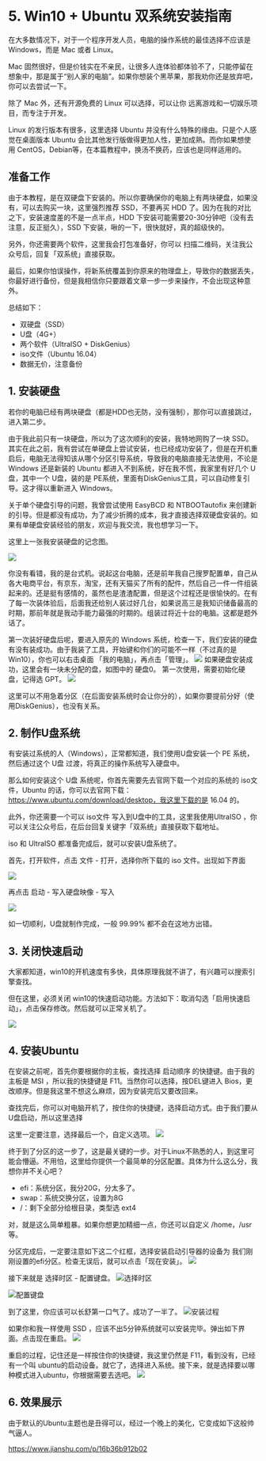# 5. Win10 + Ubuntu 双系统安装指南

在大多数情况下，对于一个程序开发人员，电脑的操作系统的最佳选择不应该是 Windows，而是 Mac 或者 Linux。

Mac 固然很好，但是价钱实在不亲民，让很多人连体验都体验不了，只能停留在想象中，那是属于“别人家的电脑”。如果你想装个黑苹果，那我劝你还是放弃吧，你可以去尝试一下。

除了 Mac 外，还有开源免费的 Linux 可以选择，可以让你 远离游戏和一切娱乐项目，而专注于开发。

Linux 的发行版本有很多，这里选择 Ubuntu 并没有什么特殊的缘由。只是个人感觉在桌面版本 Ubuntu 会比其他发行版做得更加人性，更加成熟。而你如果想使用 CentOS，Debian等，在本篇教程中，换汤不换药，应该也是同样适用的。

## 准备工作

由于本教程，是在双硬盘下安装的。所以你要确保你的电脑上有两块硬盘，如果没有，可以去购买一块，这里强烈推荐 SSD，不要再买 HDD 了。因为在我的对比之下，安装速度差的不是一点半点，HDD 下安装可能需要20-30分钟吧（没有去注意，反正挺久），SSD 下安装，啾的一下，很快就好，真的超级快的。

另外，你还需要两个软件，这里我会打包准备好，你可以 扫描二维码，关注我公众号后，回复「双系统」直接获取。

最后，如果你怕误操作，将新系统覆盖到你原来的物理盘上，导致你的数据丢失，你最好进行备份，但是我相信你只要跟着文章一步一步来操作，不会出现这种意外。

总结如下：

- 双硬盘（SSD）
- U盘（4G+）
- 两个软件（UltraISO + DiskGenius）
- iso文件（Ubuntu 16.04）
- 数据无价，注意备份

## 1. 安装硬盘

若你的电脑已经有两块硬盘（都是HDD也无防，没有强制），那你可以直接跳过，进入第二步。

由于我此前只有一块硬盘，所以为了这次顺利的安装，我特地网购了一块 SSD。其实在此之前，我有尝试在单硬盘上尝试安装，也已经成功安装了，但是在开机重启后，电脑无法得知该从哪个分区引导系统，导致我的电脑直接无法使用，不论是 Windows 还是新装的 Ubuntu 都进入不到系统，好在我不慌，我家里有好几个 U盘，其中一个 U盘，装的是 PE系统，里面有DiskGenius工具，可以自动修复引导。这才得以重新进入 Windows。

关于单个硬盘引导的问题，我曾尝试使用 EasyBCD 和 NTBOOTautofix 来创建新的引导。但是都没有成功，为了减少折腾的成本，我才直接选择双硬盘安装的。如果有单硬盘安装经验的朋友，欢迎与我交流，我也想学习一下。

这里上一张我安装硬盘的记念图。

![](http://ovzwokrcz.bkt.clouddn.com/SSD.png)

你没有看错，我的是台式机。说起这台电脑，还是前年我自己搜罗配置单，自己从各大电商平台，有京东，淘宝，还有天猫买了所有的配件，然后自己一件一件组装起来的。还是挺有感情的，虽然也是渣渣配置，但是这个过程还是很愉快的。在有了每一次装体验后，后面我还给别人装过好几台，如果说高三是我知识储备最高的时期，那前年就是我动手能力最强的时期的。组装过将近十台的电脑。这都是题外话了。

第一次装好硬盘后呢，要进入原先的 Windows 系统，检查一下，我们安装的硬盘有没有装成功。由于我装了工具，开始键和你们的可能不一样（不过真的是Win10），你也可以右击桌面 「我的电脑」，再点击「管理」。
![](http://ovzwokrcz.bkt.clouddn.com/Snipaste_2018-08-01_15-47-34.png)
如果硬盘安装成功，这里会有一块未分配的盘，如图中的 硬盘0。
第一次使用，需要初始化硬盘，记得选 GPT。
![](http://ovzwokrcz.bkt.clouddn.com/Snipaste_2018-07-31_22-18-58.png)

这里可以不用急着分区（在后面安装系统时会让你分的），如果你要提前分好（使用DiskGenius），也没有关系。

## 2. 制作U盘系统

有安装过系统的人（Windows），正常都知道，我们使用U盘安装一个 PE 系统，然后通过这个 U盘 过渡，将真正的操作系统写入硬盘中。

那么如何安装这个 U盘 系统呢，你首先需要先去官网下载一个对应的系统的 iso文件，Ubuntu 的话，你可以去官网下载：https://www.ubuntu.com/download/desktop，我这里下载的是 16.04 的。

此外，你还需要一个可以 iso文件 写入到U盘中的工具，这里我使用UltraISO ，你可以关注公众号后，在后台回复关键字「双系统」直接获取下载地址。

iso 和 UltraISO 都准备完成后，就可以安装U盘系统了。

首先，打开软件，点击 文件 - 打开，选择你所下载的 iso 文件。出现如下界面

![](http://ovzwokrcz.bkt.clouddn.com/6.png)

再点击 启动 - 写入硬盘映像 - 写入

![](http://ovzwokrcz.bkt.clouddn.com/Snipaste_2018-08-01_16-10-05.png)

如一切顺利，U盘就制作完成，一般 99.99% 都不会在这地方出错。

## 3. 关闭快速启动

大家都知道，win10的开机速度有多快，具体原理我就不讲了，有兴趣可以搜索引擎查找。

但在这里，必须关闭 win10的快速启动功能。方法如下：取消勾选「启用快速启动」，点击保存修改。然后就可以正常关机了。

![](http://ovzwokrcz.bkt.clouddn.com/Snipaste_2018-08-01_16-14-35.png)


## 4. 安装Ubuntu

在安装之前呢，首先你要根据你的主板，查找选择 启动顺序 的快捷键。由于我的主板是 MSI ，所以我的快捷键是 F11。当然你可以选择，按DEL键进入 Bios，更改顺序。但是我这里不想这么麻烦，因为安装完后又要改回来。

查找完后，你可以对电脑开机了，按住你的快捷键，选择启动方式。由于我们要从U盘启动，所以这里选择

这里一定要注意，选择最后一个，自定义选项。
![](http://ovzwokrcz.bkt.clouddn.com/Snipaste_2018-08-01_23-41-30.png)


终于到了分区的这一步了，这是最关键的一步。对于Linux不熟悉的人，到这里可能会懵逼。不用怕，这里给你提供一个最简单的分区配置。具体为什么这么分，我想你并不关心吧？

- efi：系统分区，我分20G，分太多了。
- swap：系统交换分区，设置为8G
- /：剩下全部分给根目录，类型选 ext4

对，就是这么简单粗暴。如果你想更加精细一点，你还可以自定义 /home，/usr等。

分区完成后，一定要注意如下这二个红框，选择安装启动引导器的设备为 我们刚刚设置的efi分区。检查无误后，就可以点击「现在安装」。
![](http://ovzwokrcz.bkt.clouddn.com/Snipaste_2018-08-01_23-44-36.png)

接下来就是 选择时区 - 配置键盘。
![选择时区](http://ovzwokrcz.bkt.clouddn.com/Snipaste_2018-08-01_23-42-09.png)

![配置键盘](http://ovzwokrcz.bkt.clouddn.com/Snipaste_2018-08-01_16-37-06.png)


到了这里，你应该可以长舒第一口气了。成功了一半了。
![安装过程](http://ovzwokrcz.bkt.clouddn.com/Snipaste_2018-08-01_16-38-15.png)

如果你和我一样使用 SSD ，应该不出5分钟系统就可以安装完毕。弹出如下界面。点击现在重启。
![](http://ovzwokrcz.bkt.clouddn.com/Snipaste_2018-08-01_23-52-23.png)

重启的过程，记住还是一样按住你的快捷键，我这里仍然是 F11，看到没有，已经有一个叫 ubuntu的启动设备。就它了，选择进入系统。接下来，就是选择要以哪种模式进入ubuntu，你根据需要去选吧。
![](http://ovzwokrcz.bkt.clouddn.com/Snipaste_2018-08-01_23-40-34.png)

## 6. 效果展示

由于默认的Ubuntu主题也是丑得可以，经过一个晚上的美化，它变成如下这般帅气逼人。

https://www.jianshu.com/p/16b36b912b02